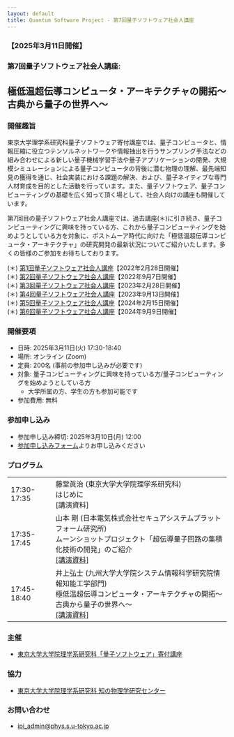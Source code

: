 ```yaml
---
layout: default
title: Quantum Software Project - 第7回量子ソフトウェア社会人講座
---
```


### 【2025年3月11日開催】
### 第7回量子ソフトウェア社会人講座:
## 極低温超伝導コンピュータ・アーキテクチャの開拓〜古典から量子の世界へ〜

### 開催趣旨

東京大学理学系研究科量子ソフトウェア寄付講座では、量子コンピュータと、情報圧縮に役立つテンソルネットワークや情報抽出を行うサンプリング手法などの組み合わせによる新しい量子機械学習手法や量子アプリケーションの開発、大規模シミュレーションによる量子コンピュータの背後に潜む物理の理解、最先端知見の獲得を通じ、社会実装における課題の解決、および、量子ネイティブな専門人材育成を目的とした活動を行っています。また、量子ソフトウェア、量子コンピューティングの基礎を広く知って頂く場として、社会人向けの講座も開催しています。

第7回目の量子ソフトウェア社会人講座では、過去講座(＊)に引き続き、量子コンピューティングに興味を持っている方、これから量子コンピューティングを始めようとしている方を対象に、ポストムーア時代に向けた「極低温超伝導コンピュータ・アーキテクチャ」の研究開発の最新状況についてご紹介いたします。多くの皆様のご参加をお待ちしております。

(＊) [第1回量子ソフトウェア社会人講座](openseminar202202)【2022年2月28日開催】<br/>
(＊) [第2回量子ソフトウェア社会人講座](openseminar202209)【2022年9月7日開催】<br/>
(＊) [第3回量子ソフトウェア社会人講座](openseminar202302)【2023年2月28日開催】<br/>
(＊) [第4回量子ソフトウェア社会人講座](openseminar202309)【2023年9月13日開催】<br/>
(＊) [第5回量子ソフトウェア社会人講座](openseminar202402)【2024年2月15日開催】<br/>
(＊) [第6回量子ソフトウェア社会人講座](openseminar202409)【2024年9月9日開催】

### 開催要項

* 日時: 2025年3月11日(火) 17:30-18:40
* 場所: オンライン (Zoom)
* 定員: 200名 (事前の参加申し込みが必要です)
* 対象: 量子コンピューティングに興味を持っている方/量子コンピューティングを始めようとしている方
    * 大学所属の方、学生の方も参加可能です
* 参加費用: 無料

### 参加申し込み

* 参加申し込み締切: 2025年3月10日(月) 12:00
* [参加申し込みフォーム](https://forms.gle/cdMaDjDgavrcjr5fA)よりお申し込みください

### プログラム

<table>
<tr><td>17:30-17:35</td><td>藤堂眞治 (東京大学大学院理学系研究科)<br/>はじめに<br/>[講演資料]</td></tr>
<tr><td>17:35-17:45</td><td>山本 剛 (日本電気株式会社セキュアシステムプラットフォーム研究所)<br/>ムーンショットプロジェクト「超伝導量子回路の集積化技術の開発」のご紹介<br/><a href="assets/files/20250311_yamamoto.pdf">[講演資料]</a></td></tr>
<tr><td>17:45-18:40</td><td>井上弘士 (九州大学大学院システム情報科学研究院情報知能工学部門)<br/>極低温超伝導コンピュータ・アーキテクチャの開拓〜古典から量子の世界へ〜<br/><a href="assets/files/20250311_inoue.pdf">[講演資料]</a></td></tr>
</table>

### 主催

* [東京大学大学院理学系研究科「量子ソフトウェア」寄付講座](https://qsw.phys.s.u-tokyo.ac.jp)

### 協力

* [東京大学大学院理学系研究科 知の物理学研究センター](https://www.phys.s.u-tokyo.ac.jp/lp/ipi/)

### お問い合わせ

* [ipi_admin@phys.s.u-tokyo.ac.jp](mailto:ipi_admin@phys.s.u-tokyo.ac.jp)
